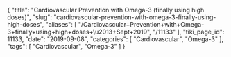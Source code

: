{
    "title": "Cardiovascular Prevention with Omega-3 (finally using high doses)",
    "slug": "cardiovascular-prevention-with-omega-3-finally-using-high-doses",
    "aliases": [
        "/Cardiovascular+Prevention+with+Omega-3+finally+using+high+doses+\u2013+Sept+2019",
        "/11133"
    ],
    "tiki_page_id": 11133,
    "date": "2019-09-08",
    "categories": [
        "Cardiovascular",
        "Omega-3"
    ],
    "tags": [
        "Cardiovascular",
        "Omega-3"
    ]
}
